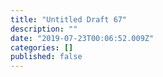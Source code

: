```yaml
---
title: "Untitled Draft 67"
description: ""
date: "2019-07-23T00:06:52.009Z"
categories: []
published: false
---
```



